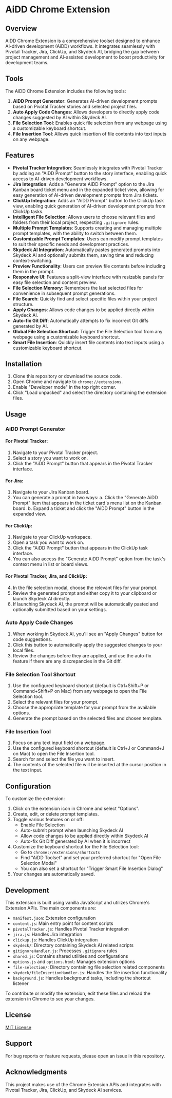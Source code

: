 # AiDD Chrome Extension

## Overview

AiDD Chrome Extension is a comprehensive toolset designed to enhance AI-driven development (AiDD) workflows. It integrates seamlessly with Pivotal Tracker, Jira, ClickUp, and Skydeck AI, bridging the gap between project management and AI-assisted development to boost productivity for development teams.

## Tools

The AiDD Chrome Extension includes the following tools:

1. **AiDD Prompt Generator**: Generates AI-driven development prompts based on Pivotal Tracker stories and selected project files.
2. **Auto Apply Code Changes**: Allows developers to directly apply code changes suggested by AI within Skydeck AI.
3. **File Selection Tool**: Enables quick file selection from any webpage using a customizable keyboard shortcut.
4. **File Insertion Tool**: Allows quick insertion of file contents into text inputs on any webpage.

## Features

- **Pivotal Tracker Integration**: Seamlessly integrates with Pivotal Tracker by adding an "AiDD Prompt" button to the story interface, enabling quick access to AI-driven development workflows.
- **Jira Integration**: Adds a "Generate AiDD Prompt" option to the Jira Kanban board ticket menu and in the expanded ticket view, allowing for easy generation of AI-driven development prompts from Jira tickets.
- **ClickUp Integration**: Adds an "AiDD Prompt" button to the ClickUp task view, enabling quick generation of AI-driven development prompts from ClickUp tasks.
- **Intelligent File Selection**: Allows users to choose relevant files and folders from their local project, respecting `.gitignore` rules.
- **Multiple Prompt Templates**: Supports creating and managing multiple prompt templates, with the ability to switch between them.
- **Customizable Prompt Templates**: Users can modify prompt templates to suit their specific needs and development practices.
- **Skydeck AI Integration**: Automatically pastes generated prompts into Skydeck AI and optionally submits them, saving time and reducing context-switching.
- **Preview Functionality**: Users can preview file contents before including them in the prompt.
- **Responsive UI**: Features a split-view interface with resizable panels for easy file selection and content preview.
- **File Selection Memory**: Remembers the last selected files for convenience in subsequent prompt generations.
- **File Search**: Quickly find and select specific files within your project structure.
- **Apply Changes**: Allows code changes to be applied directly within Skydeck AI.
- **Auto-fix Git Diff**: Automatically attempts to fix incorrect Git diffs generated by AI.
- **Global File Selection Shortcut**: Trigger the File Selection tool from any webpage using a customizable keyboard shortcut.
- **Smart File Insertion**: Quickly insert file contents into text inputs using a customizable keyboard shortcut.

## Installation

1. Clone this repository or download the source code.
2. Open Chrome and navigate to `chrome://extensions`.
3. Enable "Developer mode" in the top right corner.
4. Click "Load unpacked" and select the directory containing the extension files.

## Usage

### AiDD Prompt Generator

#### For Pivotal Tracker:

1. Navigate to your Pivotal Tracker project.
2. Select a story you want to work on.
3. Click the "AiDD Prompt" button that appears in the Pivotal Tracker interface.

#### For Jira:
1. Navigate to your Jira Kanban board.
2. You can generate a prompt in two ways:
   a. Click the "Generate AiDD Prompt" item that appears in the ticket card's menu list on the Kanban board.
   b. Expand a ticket and click the "AiDD Prompt" button in the expanded view.

#### For ClickUp:
1. Navigate to your ClickUp workspace.
2. Open a task you want to work on.
3. Click the "AiDD Prompt" button that appears in the ClickUp task interface.
4. You can also access the "Generate AiDD Prompt" option from the task's context menu in list or board views.

#### For Pivotal Tracker, Jira, and ClickUp:

4. In the file selection modal, choose the relevant files for your prompt.
5. Review the generated prompt and either copy it to your clipboard or launch Skydeck AI directly.
6. If launching Skydeck AI, the prompt will be automatically pasted and optionally submitted based on your settings.

### Auto Apply Code Changes

1. When working in Skydeck AI, you'll see an "Apply Changes" button for code suggestions.
2. Click this button to automatically apply the suggested changes to your local files.
3. Review the changes before they are applied, and use the auto-fix feature if there are any discrepancies in the Git diff.

### File Selection Tool Shortcut

1. Use the configured keyboard shortcut (default is Ctrl+Shift+P or Command+Shift+P on Mac) from any webpage to open the File Selection tool.
2. Select the relevant files for your prompt.
3. Choose the appropriate template for your prompt from the available options.
4. Generate the prompt based on the selected files and chosen template.

### File Insertion Tool

1. Focus on any text input field on a webpage.
2. Use the configured keyboard shortcut (default is Ctrl+J or Command+J on Mac) to open the File Insertion tool.
3. Search for and select the file you want to insert.
4. The contents of the selected file will be inserted at the cursor position in the text input.

## Configuration

To customize the extension:

1. Click on the extension icon in Chrome and select "Options".
2. Create, edit, or delete prompt templates.
3. Toggle various features on or off:
   - Enable File Selection
   - Auto-submit prompt when launching Skydeck AI
   - Allow code changes to be applied directly within Skydeck AI
   - Auto-fix Git Diff generated by AI when it is incorrect
4. Customize the keyboard shortcut for the File Selection tool:
   - Go to `chrome://extensions/shortcuts`
   - Find "AiDD Toolset" and set your preferred shortcut for "Open File Selection Modal"
   - You can also set a shortcut for "Trigger Smart File Insertion Dialog"
5. Your changes are automatically saved.

## Development

This extension is built using vanilla JavaScript and utilizes Chrome's Extension APIs. The main components are:

- `manifest.json`: Extension configuration
- `content.js`: Main entry point for content scripts
- `pivotalTracker.js`: Handles Pivotal Tracker integration
- `jira.js`: Handles Jira integration
- `clickup.js`: Handles ClickUp integration
- `skydeck/`: Directory containing Skydeck AI related scripts
- `gitignoreHandler.js`: Processes `.gitignore` rules
- `shared.js`: Contains shared utilities and configurations
- `options.js` and `options.html`: Manages extension options
- `file-selection/`: Directory containing file selection related components
- `skydeck/fileInsertionHandler.js`: Handles the file insertion functionality
- `background.js`: Handles background tasks, including the shortcut listener

To contribute or modify the extension, edit these files and reload the extension in Chrome to see your changes.

## License

[MIT License](LICENSE)

## Support

For bug reports or feature requests, please open an issue in this repository.

## Acknowledgments

This project makes use of the Chrome Extension APIs and integrates with Pivotal Tracker, Jira, ClickUp, and Skydeck AI services.
